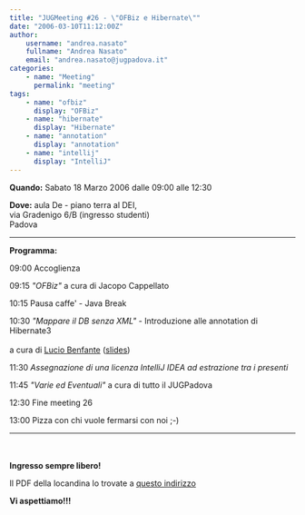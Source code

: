 ```yaml
---
title: "JUGMeeting #26 - \"OFBiz e Hibernate\""
date: "2006-03-10T11:12:00Z"
author:
    username: "andrea.nasato"
    fullname: "Andrea Nasato"
    email: "andrea.nasato@jugpadova.it"
categories:
    - name: "Meeting"
      permalink: "meeting"
tags:
    - name: "ofbiz"
      display: "OFBiz"
    - name: "hibernate"
      display: "Hibernate"
    - name: "annotation"
      display: "annotation"
    - name: "intellij"
      display: "IntelliJ"
---
```


**Quando:** Sabato 18 Marzo 2006 dalle 09:00 alle 12:30

**Dove:** aula De - piano terra al DEI,\
via Gradenigo 6/B (ingresso studenti)\
Padova

  ---------------- -----------------------------------------------------------------------------------------------------------------------
  **Programma:**   

  09:00            Accoglienza

  09:15            *"OFBiz"* a cura di Jacopo Cappellato

  10:15            Pausa caffe' - Java Break

  10:30            *"Mappare il DB senza XML"* - Introduzione alle annotation di Hibernate3<br/>\
                   a cura di <a href="http://www.jugpadova.it/pages/people">Lucio Benfante</a> ([slides](http://snipurl.com/dbmapnoxml))

  11:30            *Assegnazione di una licenza IntelliJ IDEA ad estrazione tra i presenti*

  11:45            *"Varie ed Eventuali"* a cura di tutto il JUGPadova

  12:30            Fine meeting 26

  13:00            Pizza con chi vuole fermarsi con noi ;-)
  ---------------- -----------------------------------------------------------------------------------------------------------------------

<br />\
**Ingresso sempre libero!**

Il PDF della locandina lo trovate a [questo
indirizzo](http://www.dei.unipd.it/~ieeesb/JUG_Vol/JUGmeeting26.pdf)

**Vi aspettiamo!!!**
